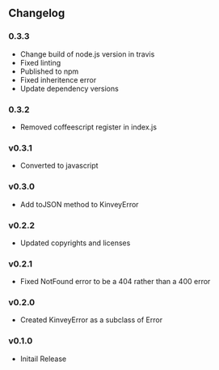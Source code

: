 ## Changelog

### 0.3.3
* Change build of node.js version in travis
* Fixed linting
* Published to npm
* Fixed inheritence error
* Update dependency versions

### 0.3.2
* Removed coffeescript register in index.js

### v0.3.1
* Converted to javascript

### v0.3.0
* Add toJSON method to KinveyError

### v0.2.2
* Updated copyrights and licenses

### v0.2.1
* Fixed NotFound error to be a 404 rather than a 400 error

### v0.2.0
* Created KinveyError as a subclass of Error

### v0.1.0
* Initail Release
